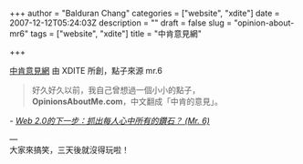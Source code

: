 +++
author = "Balduran Chang"
categories = ["website", "xdite"]
date = 2007-12-12T05:24:03Z
description = ""
draft = false
slug = "opinion-about-mr6"
tags = ["website", "xdite"]
title = "中肯意見網"

+++


[中肯意見網](http://opmr6.veryxd.net/) 由 XDITE 所創，點子來源 mr.6

> 好久好久以前，我自己曾想過一個小小的點子，**OpinionsAboutMe.com**，中文翻成「中肯的意見」。

<cite>- [Web 2.0的下一步：抓出每人心中所有的鑽石？ (Mr. 6)](http://mr6.cc/?p=1206)</cite>

—  
 大家來搞笑，三天後就沒得玩啦！

